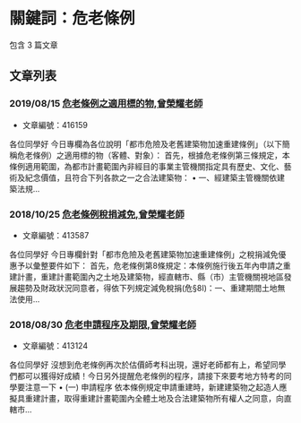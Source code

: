 # 關鍵詞：危老條例

包含 3 篇文章

## 文章列表

### 2019/08/15 [危老條例之適用標的物,曾榮耀老師](../../articles/416159_%E5%8D%B1%E8%80%81%E6%A2%9D%E4%BE%8B%E4%B9%8B%E9%81%A9%E7%94%A8%E6%A8%99%E7%9A%84%E7%89%A9%2C%E6%9B%BE%E6%A6%AE%E8%80%80%E8%80%81%E5%B8%AB.md)
- 文章編號：416159

各位同學好 今日專欄為各位說明「都市危險及老舊建築物加速重建條例」（以下簡稱危老條例）之適用標的物（客體、對象）： 首先，根據危老條例第三條規定，本條例適用範圍，為都市計畫範圍內非經目的事業主管機關指定具有歷史、文化、藝術及紀念價值，且符合下列各款之一之合法建築物： • 一、經建築主管機關依建築法規...

### 2018/10/25 [危老條例稅捐減免,曾榮耀老師](../../articles/413587_%E5%8D%B1%E8%80%81%E6%A2%9D%E4%BE%8B%E7%A8%85%E6%8D%90%E6%B8%9B%E5%85%8D%2C%E6%9B%BE%E6%A6%AE%E8%80%80%E8%80%81%E5%B8%AB.md)
- 文章編號：413587

各位同學好 今日專欄針對「都市危險及老舊建築物加速重建條例」之稅捐減免優惠予以彙整要件如下： 首先，危老條例第8條規定：本條例施行後五年內申請之重建計畫，重建計畫範圍內之土地及建築物，經直轄市、縣（市）主管機關視地區發展趨勢及財政狀況同意者，得依下列規定減免稅捐(危§8I)：一、重建期間土地無法使用...

### 2018/08/30 [危老申請程序及期限,曾榮耀老師](../../articles/413124_%E5%8D%B1%E8%80%81%E7%94%B3%E8%AB%8B%E7%A8%8B%E5%BA%8F%E5%8F%8A%E6%9C%9F%E9%99%90%2C%E6%9B%BE%E6%A6%AE%E8%80%80%E8%80%81%E5%B8%AB.md)
- 文章編號：413124

各位同學好 沒想到危老條例再次於估價師考科出現，還好老師都有上，希望同學們都可以獲得好成績！今日另外提醒危老條例的程序，請接下來要考地方特考的同學要注意一下 • (一) 申請程序 依本條例規定申請重建時，新建建築物之起造人應擬具重建計畫，取得重建計畫範圍內全體土地及合法建築物所有權人之同意，向直轄市...
